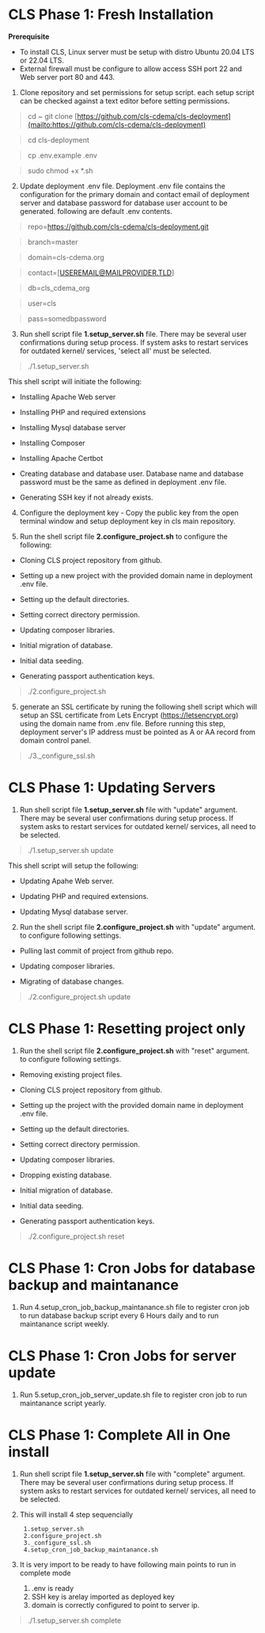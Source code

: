 # CLS Phase 1: Fresh Installation

  **Prerequisite** 
  

 - To install CLS, Linux server must be setup with distro Ubuntu 20.04 LTS or 22.04 LTS.
 - External firewall must be configure to allow access SSH port 22 and Web server port 80 and 443.



1. Clone repository and set permissions for setup script. each setup script can be checked against a text editor before setting permissions.

> cd ~ git clone [https://github.com/cls-cdema/cls-deployment](mailto:https://github.com/cls-cdema/cls-deployment)

> cd cls-deployment

> cp .env.example .env

> sudo chmod +x *.sh

  

2. Update deployment .env file. Deployment .env file contains the configuration for the primary domain and contact email of deployment server and database password for database user account to be generated. following are default .env contents.

  

> repo=https://github.com/cls-cdema/cls-deployment.git

> branch=master

> domain=cls-cdema.org

> contact=[USEREMAIL@MAILPROVIDER.TLD]

> db=cls_cdema_org

> user=cls

> pass=somedbpassword


3. Run shell script file **1\.setup_server.sh** file. There may be several user confirmations during setup process. If system asks to restart services for outdated kernel/ services, 'select all' must be selected.

  

>  ./1.setup_server.sh

  

This shell script will initiate the following:

- Installing Apache Web server

- Installing PHP and required extensions

- Installing Mysql database server

- Installing Composer

- Installing Apache Certbot

- Creating database and database user. Database name and database password must be the same as defined in deployment .env file.

- Generating SSH key if not already exists.

  

4. Configure the deployment key - Copy the public key from the open terminal window and setup deployment key in cls main repository.

  

5. Run the shell script file **2\.configure_project.sh** to configure the following:

- Cloning CLS project repository from github.

- Setting up a new project with the provided domain name in deployment .env file.

- Setting up the default directories.

- Setting correct directory permission.

- Updating composer libraries.

- Initial migration of database.

- Initial data seeding.

- Generating passport authentication keys.

  

>  ./2.configure_project.sh

  

5. generate an SSL certificate by runing the following shell script which will setup an SSL certificate from Lets Encrypt (https://letsencrypt.org) using the domain name from .env file. Before running this step, deployment server's IP address must be pointed as A or AA record from domain control panel.

  

>  ./3._configure_ssl.sh

  

# CLS Phase 1: Updating Servers

  

1. Run shell script file **1\.setup_server.sh** file with "update" argument. There may be several user confirmations during setup process. If system asks to restart services for outdated kernel/ services, all need to be selected.

  

>  ./1.setup_server.sh update

  

This shell script will setup the following:

- Updating Apahe Web server.

- Updating PHP and required extensions.

- Updating Mysql database server.

  

2. Run the shell script file **2\.configure_project.sh** with "update" argument. to configure following settings.

- Pulling last commit of project from github repo.

- Updating composer libraries.

- Migrating of database changes.

  

>  ./2.configure_project.sh update

  

# CLS Phase 1: Resetting project only

  

1. Run the shell script file **2\.configure_project.sh** with "reset" argument. to configure following settings.

- Removing existing project files.

- Cloning CLS project repository from github.

- Setting up the project with the provided domain name in deployment .env file.

- Setting up the default directories.

- Setting correct directory permission.

- Updating composer libraries.

- Dropping existing database.

- Initial migration of database.

- Initial data seeding.

- Generating passport authentication keys.

  

>  ./2.configure_project.sh reset

 

# CLS Phase 1: Cron Jobs for database backup and maintanance
 
1. Run 4.setup_cron_job_backup_maintanance.sh file to register cron job to run database backup script  every 6 Hours daily and to run maintanance script weekly.


# CLS Phase 1: Cron Jobs for server update
 
1. Run 5.setup_cron_job_server_update.sh file to register cron job to run maintanance script yearly.

# CLS Phase 1: Complete All in One install 
1. Run shell script file **1\.setup_server.sh** file with "complete" argument. There may be several user confirmations during setup process. If system asks to restart services for outdated kernel/ services, all need to be selected.
2. This will install 4 step sequencially
 
		1.setup_server.sh
		2.configure_project.sh
		3._configure_ssl.sh
		4.setup_cron_job_backup_maintanance.sh
		
	
4. It is very import to be ready to  have following main points to run in complete mode
	1. .env is ready
	2.  SSH key is arelay imported as deployed key
	3. domain is correctly configured to point to server ip.
  

>  ./1.setup_server.sh complete

  
